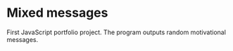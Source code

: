 # Mixed messages

First JavaScript portfolio project. The program outputs random motivational messages. 
